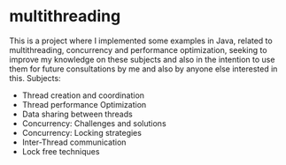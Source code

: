 # multithreading
This is a project where I implemented some examples in Java, related to multithreading, concurrency and performance optimization, seeking to improve my knowledge on these subjects and also in the intention to use them for future consultations by me and also by anyone else interested in this.
Subjects:
* Thread creation and coordination
* Thread performance Optimization
* Data sharing between threads
* Concurrency: Challenges and solutions
* Concurrency: Locking strategies
* Inter-Thread communication
* Lock free techniques